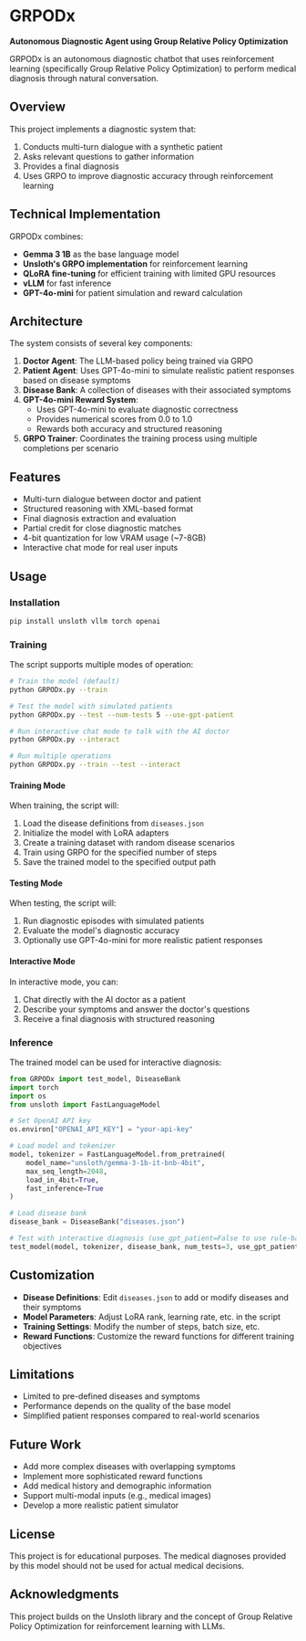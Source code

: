 # GRPODx

**Autonomous Diagnostic Agent using Group Relative Policy Optimization**

GRPODx is an autonomous diagnostic chatbot that uses reinforcement learning (specifically Group Relative Policy Optimization) to perform medical diagnosis through natural conversation.

## Overview

This project implements a diagnostic system that:

1. Conducts multi-turn dialogue with a synthetic patient
2. Asks relevant questions to gather information
3. Provides a final diagnosis
4. Uses GRPO to improve diagnostic accuracy through reinforcement learning

## Technical Implementation

GRPODx combines:

- **Gemma 3 1B** as the base language model
- **Unsloth's GRPO implementation** for reinforcement learning
- **QLoRA fine-tuning** for efficient training with limited GPU resources
- **vLLM** for fast inference
- **GPT-4o-mini** for patient simulation and reward calculation

## Architecture

The system consists of several key components:

1. **Doctor Agent**: The LLM-based policy being trained via GRPO
2. **Patient Agent**: Uses GPT-4o-mini to simulate realistic patient responses based on disease symptoms
3. **Disease Bank**: A collection of diseases with their associated symptoms
4. **GPT-4o-mini Reward System**:
   - Uses GPT-4o-mini to evaluate diagnostic correctness
   - Provides numerical scores from 0.0 to 1.0
   - Rewards both accuracy and structured reasoning
5. **GRPO Trainer**: Coordinates the training process using multiple completions per scenario

## Features

- Multi-turn dialogue between doctor and patient
- Structured reasoning with XML-based format
- Final diagnosis extraction and evaluation
- Partial credit for close diagnostic matches
- 4-bit quantization for low VRAM usage (~7-8GB)
- Interactive chat mode for real user inputs

## Usage

### Installation

```bash
pip install unsloth vllm torch openai
```

### Training

The script supports multiple modes of operation:

```bash
# Train the model (default)
python GRPODx.py --train

# Test the model with simulated patients
python GRPODx.py --test --num-tests 5 --use-gpt-patient

# Run interactive chat mode to talk with the AI doctor
python GRPODx.py --interact

# Run multiple operations
python GRPODx.py --train --test --interact
```

#### Training Mode
When training, the script will:
1. Load the disease definitions from `diseases.json`
2. Initialize the model with LoRA adapters
3. Create a training dataset with random disease scenarios
4. Train using GRPO for the specified number of steps
5. Save the trained model to the specified output path

#### Testing Mode
When testing, the script will:
1. Run diagnostic episodes with simulated patients
2. Evaluate the model's diagnostic accuracy
3. Optionally use GPT-4o-mini for more realistic patient responses

#### Interactive Mode
In interactive mode, you can:
1. Chat directly with the AI doctor as a patient
2. Describe your symptoms and answer the doctor's questions
3. Receive a final diagnosis with structured reasoning

### Inference

The trained model can be used for interactive diagnosis:

```python
from GRPODx import test_model, DiseaseBank
import torch
import os
from unsloth import FastLanguageModel

# Set OpenAI API key
os.environ["OPENAI_API_KEY"] = "your-api-key"

# Load model and tokenizer
model, tokenizer = FastLanguageModel.from_pretrained(
    model_name="unsloth/gemma-3-1b-it-bnb-4bit",
    max_seq_length=2048,
    load_in_4bit=True,
    fast_inference=True
)

# Load disease bank
disease_bank = DiseaseBank("diseases.json")

# Test with interactive diagnosis (use_gpt_patient=False to use rule-based patient if no API key)
test_model(model, tokenizer, disease_bank, num_tests=3, use_gpt_patient=True)
```

## Customization

- **Disease Definitions**: Edit `diseases.json` to add or modify diseases and their symptoms
- **Model Parameters**: Adjust LoRA rank, learning rate, etc. in the script
- **Training Settings**: Modify the number of steps, batch size, etc.
- **Reward Functions**: Customize the reward functions for different training objectives

## Limitations

- Limited to pre-defined diseases and symptoms 
- Performance depends on the quality of the base model
- Simplified patient responses compared to real-world scenarios

## Future Work

- Add more complex diseases with overlapping symptoms
- Implement more sophisticated reward functions
- Add medical history and demographic information
- Support multi-modal inputs (e.g., medical images)
- Develop a more realistic patient simulator

## License

This project is for educational purposes. The medical diagnoses provided by this model should not be used for actual medical decisions.

## Acknowledgments

This project builds on the Unsloth library and the concept of Group Relative Policy Optimization for reinforcement learning with LLMs.